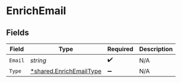 # EnrichEmail


## Fields

| Field                                                                    | Type                                                                     | Required                                                                 | Description                                                              |
| ------------------------------------------------------------------------ | ------------------------------------------------------------------------ | ------------------------------------------------------------------------ | ------------------------------------------------------------------------ |
| `Email`                                                                  | *string*                                                                 | :heavy_check_mark:                                                       | N/A                                                                      |
| `Type`                                                                   | [*shared.EnrichEmailType](../../../pkg/models/shared/enrichemailtype.md) | :heavy_minus_sign:                                                       | N/A                                                                      |